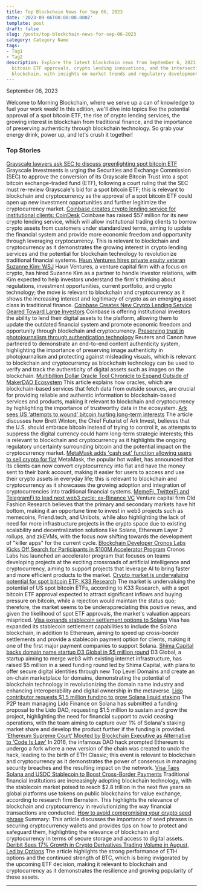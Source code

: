 ```yaml
---
title: Top Blockchain News for Sep 06, 2023
date: '2023-09-06T00:00:00.000Z'
template: post
draft: false
slug: /posts/top-blockchain-news-for-sep-06-2023
category: Category Name
tags:
- Tag1
- Tag2
description: Explore the latest blockchain news from September 6, 2023, covering potential
  bitcoin ETF approvals, crypto lending innovations, and the intersection of AI and
  blockchain, with insights on market trends and regulatory developments.
---
```

September 06, 2023

Welcome to Morning Blockchain, where we serve up a can of knowledge to fuel your work week! In this edition, we'll dive into topics like the potential approval of a spot bitcoin ETF, the rise of crypto lending services, the growing interest in blockchain from traditional finance, and the importance of preserving authenticity through blockchain technology. So grab your energy drink, power up, and let's crush it together!

### Top Stories
[Grayscale lawyers ask SEC to discuss greenlighting spot bitcoin ETF](https://www.theblock.co/post/249334/grayscale-lawyers-ask-sec-to-discuss-greenlighting-spot-bitcoin-etf?utm_source=rss&utm_medium=rss/)
Grayscale Investments is urging the Securities and Exchange Commission (SEC) to approve the conversion of its Grayscale Bitcoin Trust into a spot bitcoin exchange-traded fund (ETF), following a court ruling that the SEC must re-review Grayscale's bid for a spot bitcoin ETF; this is relevant to blockchain and cryptocurrency as the approval of a spot bitcoin ETF could open up new investment opportunities and further legitimize the cryptocurrency market.
[Coinbase creates crypto lending service for institutional clients: CoinDesk](https://www.theblock.co/post/249333/coinbase-creates-crypto-lending-service-for-institutional-clients-coindesk?utm_source=rss&utm_medium=rss/)
Coinbase has raised $57 million for its new crypto lending service, which will allow institutional trading clients to borrow crypto assets from customers under standardized terms, aiming to update the financial system and provide more economic freedom and opportunity through leveraging cryptocurrency. This is relevant to blockchain and cryptocurrency as it demonstrates the growing interest in crypto lending services and the potential for blockchain technology to revolutionize traditional financial systems.
[Haun Ventures hires private equity veteran Suzanne Kim: WSJ](https://www.theblock.co/post/249322/haun-ventures-hires-private-equity-veteran-suzanne-kim-wsj?utm_source=rss&utm_medium=rss/)
Haun Ventures, a venture capital firm with a focus on crypto, has hired Suzanne Kim as a partner to handle investor relations, with Kim expected to help investors understand the firm's thinking about regulations, investment opportunities, current portfolio, and crypto technology; the move is relevant to blockchain and cryptocurrency as it shows the increasing interest and legitimacy of crypto as an emerging asset class in traditional finance.
[Coinbase Creates New Crypto Lending Service Geared Toward Large Investors](https://www.coindesk.com/business/2023/09/05/coinbase-creates-new-crypto-lending-service-geared-toward-large-investors/?utm_medium=referral&utm_source=rss&utm_campaign=headlines/)
Coinbase is offering institutional investors the ability to lend their digital assets to the platform, allowing them to update the outdated financial system and promote economic freedom and opportunity through blockchain and cryptocurrency.
[Preserving trust in photojournalism through authentication technology](https://www.reutersagency.com/authenticity-poc/)
Reuters and Canon have partnered to demonstrate an end-to-end content authenticity system, highlighting the importance of preserving image authenticity in photojournalism and protecting against misleading visuals, which is relevant to blockchain and cryptocurrency as blockchain technology can be used to verify and track the authenticity of digital assets such as images on the blockchain.
[Multibillion Dollar Oracle Tool Chronicle to Expand Outside of MakerDAO Ecosystem](https://www.coindesk.com/tech/2023/09/05/multibillion-dollar-oracle-tool-chronicle-to-expand-outside-of-makerdao-ecosystem/?utm_medium=referral&utm_source=rss&utm_campaign=headlines/)
This article explains how oracles, which are blockchain-based services that fetch data from outside sources, are crucial for providing reliable and authentic information to blockchain-based services and products, making it relevant to blockchain and cryptocurrency by highlighting the importance of trustworthy data in the ecosystem.
[Ark sees US 'attempts to wound' bitcoin hurting long-term interests](https://www.theblock.co/post/249305/ark-sees-us-attempts-to-wound-bitcoin-hurting-long-term-interests?utm_source=rss&utm_medium=rss/)
The article discusses how Brett Winton, the Chief Futurist of Ark Invest, believes that the U.S. should embrace bitcoin instead of trying to control it, as attempts to suppress the digital currency could harm long-term strategic interests; this is relevant to blockchain and cryptocurrency as it highlights the ongoing regulatory uncertainty surrounding bitcoin and the potential impact on the cryptocurrency market.
[MetaMask adds 'cash out' function allowing users to sell crypto for fiat](https://www.theblock.co/post/249265/metamask-adds-cash-out-function-allowing-users-to-sell-crypto-for-fiat?utm_source=rss&utm_medium=rss/)
MetaMask, the popular hot wallet, has announced that its clients can now convert cryptocurrency into fiat and have the money sent to their bank account, making it easier for users to access and use their crypto assets in everyday life; this is relevant to blockchain and cryptocurrency as it showcases the growing adoption and integration of cryptocurrencies into traditional financial systems.
[MemeFi, TwitterFi and TelegramFi to lead next web3 cycle: ex-Binance VC](https://www.theblock.co/post/249175/memefi-twitterfi-telegramfi-next-cycle-binance-veteran-vc-says?utm_source=rss&utm_medium=rss/)
Venture capital firm Old Fashion Research believes that the primary and secondary markets have hit bottom, making it an opportune time to invest in web3 projects such as memecoins, Friend.tech, and Unibots, while also highlighting the lack of need for more infrastructure projects in the crypto space due to existing scalability and decentralization solutions like Solana, Ethereum Layer 2 rollups, and zkEVMs, with the focus now shifting towards the development of "killer apps" for the current cycle.
[Blockchain Developer Cronos Labs Kicks Off Search for Participants in $100M Accelerator Program](https://www.coindesk.com/business/2023/09/05/blockchain-developer-cronos-labs-kicks-off-search-for-participants-in-100m-accelerator-program/?utm_medium=referral&utm_source=rss&utm_campaign=headlines/)
Cronos Labs has launched an accelerator program that focuses on teams developing projects at the exciting crossroads of artificial intelligence and cryptocurrency, aiming to support projects that leverage AI to bring faster and more efficient products to the market.
[Crypto market is undervaluing potential for spot bitcoin ETF: K33 Research](https://www.theblock.co/post/249237/crypto-market-is-undervaluing-potential-for-spot-bitcoin-etf-k33-research-says?utm_source=rss&utm_medium=rss/)
The market is undervaluing the potential of US spot bitcoin ETFs, according to K33 Research, with a spot bitcoin ETF approval expected to attract significant inflows and buying pressure on bitcoin, while a rejection would maintain the status quo; therefore, the market seems to be underappreciating this positive news, and given the likelihood of spot ETF approvals, the market's valuation appears mispriced.
[Visa expands stablecoin settlement options to Solana](https://www.theblock.co/post/249153/visa-stablecoin-settlement-solana-ethereum?utm_source=rss&utm_medium=rss/)
Visa has expanded its stablecoin settlement capabilities to include the Solana blockchain, in addition to Ethereum, aiming to speed up cross-border settlements and provide a stablecoin payment option for clients, making it one of the first major payment companies to support Solana.
[Shima Capital backs domain name startup D3 Global in $5 million round](https://www.theblock.co/post/249236/shima-capital-backs-domain-name-startup-d3-global-in-5-million-round?utm_source=rss&utm_medium=rss/)
D3 Global, a startup aiming to merge web3 with existing internet infrastructure, has raised $5 million in a seed funding round led by Shima Capital, with plans to offer secure digital identities through new Top Level Domains and create an on-chain marketplace for domains, demonstrating the potential of blockchain technology in revolutionizing the domain name industry and enhancing interoperability and digital ownership in the metaverse.
[Lido contributor requests $1.5 million funding to grow Solana liquid staking](https://www.theblock.co/post/249123/lido-dao-solana-funding-sunsetting?utm_source=rss&utm_medium=rss/)
The P2P team managing Lido Finance on Solana has submitted a funding proposal to the Lido DAO, requesting $1.5 million to sustain and grow the project, highlighting the need for financial support to avoid ceasing operations, with the team aiming to capture over 1% of Solana's staking market share and develop the product further if the funding is provided.
[‘Ethereum Supreme Court’ Mooted by Blockchain Executive as Alternative to ‘Code Is Law’](https://www.coindesk.com/tech/2023/09/05/ethereum-supreme-court-mooted-by-blockchain-executive-as-alternative-to-code-is-law/?utm_medium=referral&utm_source=rss&utm_campaign=headlines/)
In 2016, the infamous DAO hack prompted Ethereum to undergo a fork where a new version of the chain was created to undo the hack, leading to the birth of ETH Classic; this event is relevant to blockchain and cryptocurrency as it demonstrates the power of consensus in managing security breaches and the resulting impact on the network.
[Visa Taps Solana and USDC Stablecoin to Boost Cross-Border Payments](https://www.coindesk.com/business/2023/09/05/visa-taps-solana-and-usdc-stablecoin-to-boost-cross-border-payments/?utm_medium=referral&utm_source=rss&utm_campaign=headlines/)
Traditional financial institutions are increasingly adopting blockchain technology, with the stablecoin market poised to reach $2.8 trillion in the next five years as global platforms use tokens on public blockchains for value exchange, according to research firm Bernstein. This highlights the relevance of blockchain and cryptocurrency in revolutionizing the way financial transactions are conducted.
[How to avoid compromising your crypto seed phrase](https://www.theblock.co/learn/245702/how-to-avoid-compromising-your-seed-phrase?utm_source=rss&utm_medium=rss/)
Summary: This article discusses the importance of seed phrases in securing cryptocurrency wallets and provides tips on how to protect and safeguard them, highlighting the relevance of blockchain and cryptocurrency in terms of secure storage and access to digital assets.
[Deribit Sees 17% Growth in Crypto Derivatives Trading Volume in August, Led by Options](https://www.coindesk.com/markets/2023/09/05/deribit-sees-17-growth-in-crypto-derivatives-trading-volume-in-august-led-by-options/?utm_medium=referral&utm_source=rss&utm_campaign=headlines/)
The article highlights the strong performance of ETH options and the continued strength of BTC, which is being invigorated by the upcoming ETF decision, making it relevant to blockchain and cryptocurrency as it demonstrates the resilience and growing popularity of these assets.

---